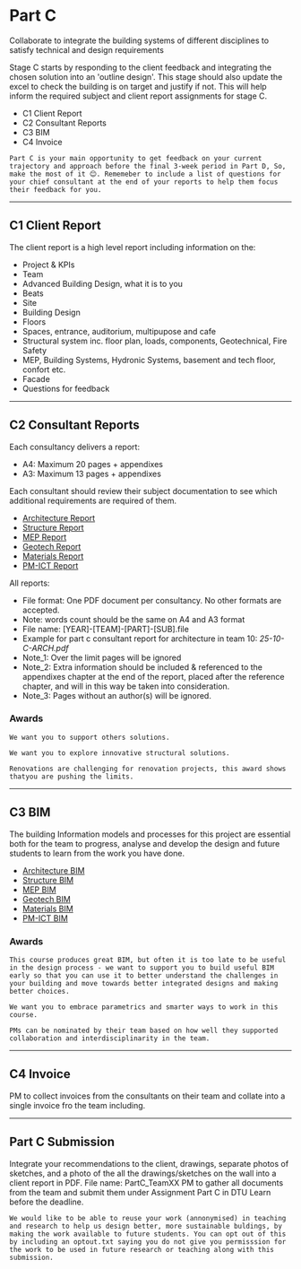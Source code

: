 # Part C

Collaborate to integrate the building systems of different disciplines to satisfy technical and design requirements 

Stage C starts by responding to the client feedback and integrating the chosen solution into an 'outline design'. This stage should also update the excel to check the building is on target and justify if not. This will help inform the required subject and client report assignments for stage C. 

* C1 Client Report
* C2 Consultant Reports
* C3 BIM
* C4 Invoice

```{hint}
Part C is your main opportunity to get feedback on your current trajectory and approach before the final 3-week period in Part D, So, make the most of it 😊. Rememeber to include a list of questions for your chief consultant at the end of your reports to help them focus their feedback for you.
```
<hr>

## C1 Client Report
The client report is a high level report including information on the:
* Project & KPIs
* Team
* Advanced Building Design, what it is to you
* Beats
* Site
* Building Design
* Floors
* Spaces, entrance, auditorium, multipupose and cafe
* Structural system inc. floor plan, loads, components, Geotechnical, Fire Safety
* MEP, Building Systems, Hydronic Systems, basement and tech floor, confort etc.
* Facade
* Questions for feedback
<hr>

## C2 Consultant Reports
Each consultancy delivers a report:

* A4: Maximum 20 pages + appendixes
* A3: Maximum 13 pages + appendixes

Each consultant should review their subject documentation to see which additional requirements are required of them.

* [Architecture Report](/Subjects/Architecture/index.md#c-consultant-report)
* [Structure Report](/Subjects/Structure/index.md#c-consultant-report)
* [MEP Report](/Subjects/MEP/index.md#c-consultant-report)
* [Geotech Report](Subjects/Geotech/index.md#c-consultant-report)
* [Materials Report](/Subjects/Materials/index.md#c-consultant-report)
* [PM-ICT Report](/Subjects/PM-ICT/index.md#c-consultant-report)

All reports:

* File format: One PDF document per consultancy. No other formats are accepted.
* Note: words count should be the same on A4 and A3 format
* File name: [YEAR]-[TEAM]-[PART]-[SUB].file
* Example for part c consultant report for architecture in team 10: _25-10-C-ARCH.pdf_
* Note_1: Over the limit pages will be ignored
* Note_2: Extra information should be included & referenced to the appendixes chapter at the end of the report, placed after the reference chapter, and will in this way be taken into consideration.
* Note_3: Pages without an author(s) will be ignored.

### Awards

```{admonition} Architecture Supporting others Award
We want you to support others solutions.
```

```{admonition} Structural Innovation Award
We want you to explore innovative structural solutions.
```

```{admonition} Geotechnical Innovation Award
Renovations are challenging for renovation projects, this award shows thatyou are pushing the limits.
```


<hr>

## C3 BIM 
The building Information models and processes for this project are essential both for the team to progress, analyse and develop the design and future students to learn from the work you have done.

* [Architecture BIM](/Subjects/Architecture#c-bim)
* [Structure BIM](/Subjects/Structure#c-bim)
* [MEP BIM](/Subjects/MEP#c-bim)
* [Geotech BIM](/Subjects/Geotech#c-bim)
* [Materials BIM](/Subjects/Materials#c-bim)
* [PM-ICT BIM](/Subjects/PM-ICT#c-bim)

### Awards
```{admonition} OpenBIM Award - Early Design Guidance
This course produces great BIM, but often it is too late to be useful in the design process - we want to support you to build useful BIM early so that you can use it to better understand the challenges in your building and move towards better integrated designs and making better choices.
```

```{admonition} Computational Design Award
We want you to embrace parametrics and smarter ways to work in this course.
``` 

```{admonition} PM Collaboration Award - Interdisciplinarity
PMs can be nominated by their team based on how well they supported collaboration and interdisciplinarity in the team. 
``` 

<hr>

## C4 Invoice
PM to collect invoices from the consultants on their team and collate into a single invoice fro the team including.
<hr>

## Part C Submission
Integrate your recommendations to the client, drawings, separate photos of sketches, and a photo of the all the drawings/sketches on the wall into a client report in PDF. File name: PartC_TeamXX
PM to gather all documents from the team and submit them under Assignment Part C in DTU Learn before the deadline. 

```{note}
We would like to be able to reuse your work (annonymised) in teaching and research to help us design better, more sustainable buldings, by making the work available to future students. You can opt out of this by including an optout.txt saying you do not give you permisssion for the work to be used in future research or teaching along with this submission.
```
